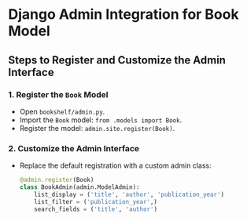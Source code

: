 # Django Admin Integration for Book Model

## Steps to Register and Customize the Admin Interface

### 1. Register the `Book` Model
- Open `bookshelf/admin.py`.
- Import the `Book` model: `from .models import Book`.
- Register the model: `admin.site.register(Book)`.

### 2. Customize the Admin Interface
- Replace the default registration with a custom admin class:
  ```python
  @admin.register(Book)
  class BookAdmin(admin.ModelAdmin):
      list_display = ('title', 'author', 'publication_year')
      list_filter = ('publication_year',)
      search_fields = ('title', 'author')
